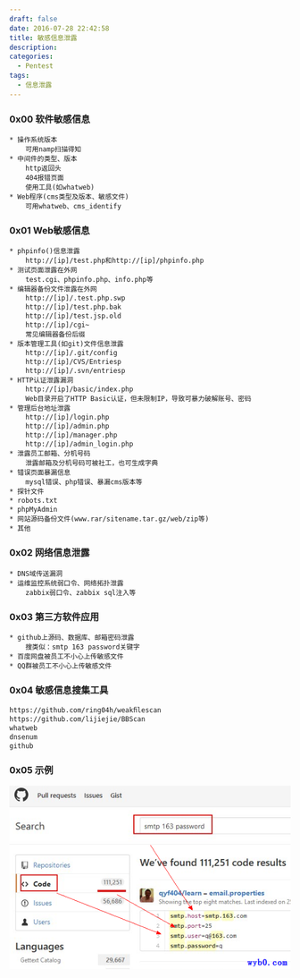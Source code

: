 ```yaml
---
draft: false
date: 2016-07-28 22:42:58
title: 敏感信息泄露
description: 
categories:
  - Pentest
tags:
  - 信息泄露
---
```


### 0x00 软件敏感信息
```
* 操作系统版本
    可用namp扫描得知
* 中间件的类型、版本
    http返回头
    404报错页面
    使用工具(如whatweb)
* Web程序(cms类型及版本、敏感文件)
    可用whatweb、cms_identify
```

### 0x01 Web敏感信息
```
* phpinfo()信息泄露
    http://[ip]/test.php和http://[ip]/phpinfo.php
* 测试页面泄露在外网
    test.cgi、phpinfo.php、info.php等
* 编辑器备份文件泄露在外网
    http://[ip]/.test.php.swp
    http://[ip]/test.php.bak
    http://[ip]/test.jsp.old
    http://[ip]/cgi~
    常见编辑器备份后缀
* 版本管理工具(如git)文件信息泄露
    http://[ip]/.git/config
    http://[ip]/CVS/Entriesp
    http://[ip]/.svn/entriesp
* HTTP认证泄露漏洞
    http://[ip]/basic/index.php
    Web目录开启了HTTP Basic认证，但未限制IP，导致可暴力破解账号、密码
* 管理后台地址泄露
    http://[ip]/login.php
    http://[ip]/admin.php
    http://[ip]/manager.php
    http://[ip]/admin_login.php
* 泄露员工邮箱、分机号码
    泄露邮箱及分机号码可被社工，也可生成字典
* 错误页面暴漏信息
    mysql错误、php错误、暴漏cms版本等
* 探针文件
* robots.txt
* phpMyAdmin
* 网站源码备份文件(www.rar/sitename.tar.gz/web/zip等)
* 其他
```

### 0x02 网络信息泄露
```
* DNS域传送漏洞
* 运维监控系统弱口令、网络拓扑泄露
    zabbix弱口令、zabbix sql注入等
```

### 0x03 第三方软件应用
```
* github上源码、数据库、邮箱密码泄露
    搜类似：smtp 163 password关键字
* 百度网盘被员工不小心上传敏感文件
* QQ群被员工不小心上传敏感文件
```

### 0x04 敏感信息搜集工具
```
https://github.com/ring04h/weakﬁlescan
https://github.com/lijiejie/BBScan
whatweb
dnsenum
github
```

### 0x05 示例
![敏感信息泄露](/img/post/sensitive_information_leakage.png)
